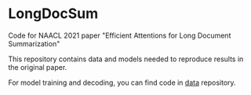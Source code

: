 # LongDocSum
Code for NAACL 2021 paper "Efficient Attentions for Long Document Summarization"  

This repository contains data and models needed to reproduce results in the original paper.  

For model training and decoding, you can find code in [data]() repository.
